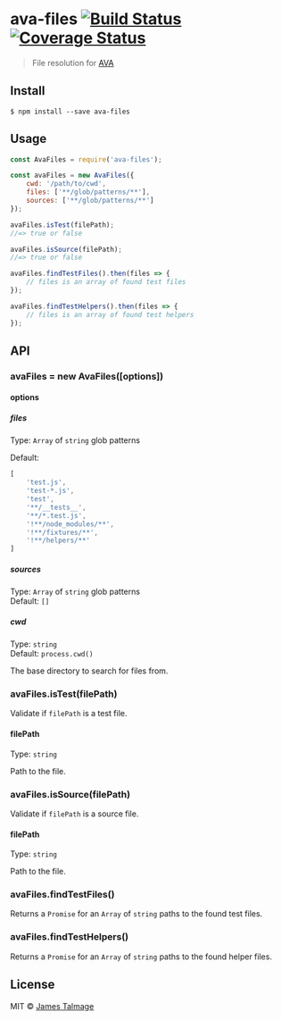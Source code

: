 # ava-files [![Build Status](https://travis-ci.org/avajs/ava-files.svg?branch=master)](https://travis-ci.org/avajs/ava-files) [![Coverage Status](https://coveralls.io/repos/github/avajs/ava-files/badge.svg?branch=master)](https://coveralls.io/github/avajs/ava-files?branch=master)

> File resolution for [AVA](https://ava.li)


## Install

```
$ npm install --save ava-files
```


## Usage

```js
const AvaFiles = require('ava-files');

const avaFiles = new AvaFiles({
	cwd: '/path/to/cwd',
	files: ['**/glob/patterns/**'],
	sources: ['**/glob/patterns/**']
});

avaFiles.isTest(filePath);
//=> true or false

avaFiles.isSource(filePath);
//=> true or false

avaFiles.findTestFiles().then(files => {
	// files is an array of found test files
});

avaFiles.findTestHelpers().then(files => {
	// files is an array of found test helpers
});
```


## API

### avaFiles = new AvaFiles([options])

#### options

##### files

Type: `Array` of `string` glob patterns

Default:

```js
[
	'test.js',
	'test-*.js',
	'test',
	'**/__tests__',
	'**/*.test.js',
	'!**/node_modules/**',
	'!**/fixtures/**',
	'!**/helpers/**'
]
```

##### sources

Type: `Array` of `string` glob patterns<br>
Default: `[]`

##### cwd

Type: `string`<br>
Default: `process.cwd()`

The base directory to search for files from.

### avaFiles.isTest(filePath)

Validate if `filePath` is a test file.

#### filePath

Type: `string`

Path to the file.

### avaFiles.isSource(filePath)

Validate if `filePath` is a source file.

#### filePath

Type: `string`

Path to the file.

### avaFiles.findTestFiles()

Returns a `Promise` for an `Array` of `string` paths to the found test files.

### avaFiles.findTestHelpers()

Returns a `Promise` for an `Array` of `string` paths to the found helper files.


## License

MIT © [James Talmage](https://github.com/avajs)
